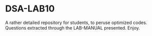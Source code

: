 # DSA-LAB10
A rather detailed repository for students, to peruse optimized codes. Questions extracted through the LAB-MANUAL presented. Enjoy.
